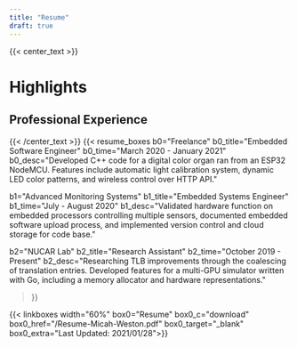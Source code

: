 ```yaml
---
title: "Resume"
draft: true
---
```

{{< center_text >}}
# Highlights
## Professional Experience
{{< /center_text >}} 
{{< resume_boxes 
b0="Freelance" b0_title="Embedded Software Engineer" b0_time="March 2020 - January 2021"
b0_desc="Developed C++ code for a digital color organ ran from an ESP32 NodeMCU. Features include automatic light calibration system, dynamic LED color patterns, and wireless control over HTTP API."

b1="Advanced Monitoring Systems" b1_title="Embedded Systems Engineer" b1_time="July - August 2020"
b1_desc="Validated hardware function on embedded processors controlling multiple sensors, documented embedded software upload process, and implemented version control and cloud storage for code base."

b2="NUCAR Lab" b2_title="Research Assistant" b2_time="October 2019 - Present"
b2_desc="Researching TLB improvements through the coalescing of translation entries. Developed features for a multi-GPU simulator written with Go, including a memory allocator and hardware representations."
 >}}

{{< linkboxes width="60%"
box0="Resume" box0_c="download" box0_href="/Resume-Micah-Weston.pdf" box0_target="_blank" 
box0_extra="Last Updated: 2021/01/28">}}